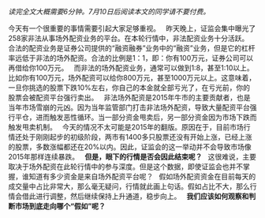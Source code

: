 *读完全文大概需要6分钟。7月10日后阅读本文的同学请不要付费。*
  
今天有一个很重要的事情需要引起大家足够重视。
 
昨天晚上，证监会集中曝光了258家非法从事场外配资业务的平台。在本轮行情中，非法配资业务十分活跃。
 
合法的配资业务是证券公司提供的“融资融券”业务中的“融资”业务，但是它的杠杆率远低于非法的场外配资。合法的比例是1：1，即：你有100万元，证券公司可以再借给你100万元。
 
而非法的场外配资业务，通常可以做到1:8，甚至1:10以上。比如你有100万元，场外配资可以给你800万元，甚至1000万元以上。这意味着，一旦你挑选的股票下跌10%左右，你自己的本金就全部亏光了，在亏光前，你的股票会被配资平台强行卖出。
 
非法场外配资是2015年牛市的主要贡献者，也是当年市场雪崩的元凶。因为当年监管部门打击非法场外配资，导致大量配资平台强行平仓，进而触发恶性循环。当一部分资金甩卖后，另一部分资金因为市场下跌而触发甩卖机制。
 
今天的情况不太可能是2015年的翻版。原因在于，目前市场行情还处于刚刚起步的初级阶段，两市有1400多只股票还没有开始上涨，已经上涨的股票，多数涨幅都还在20%以内。因此，证监会的这一举动并不会导致市场像2015年那样连续暴跌。
 
**但是，眼下的行情是否会因此结束呢？**
 
这很难说，主要取决于场外配资在此轮行情中的参与深度。但是这个数据，即使证监会也并不掌握，谁知道有多少资金是来自场外配资平台呢？
 
假如场外配资资金在目前每天的成交量中占比非常大，那么毫无疑问，行情就此画上句话。假如占比不大，那么行情会借此进行调整，然后继续保持上升通道，稳步向上。
 
**我们应该如何观察和判断市场到底走向哪个“假如”呢？**
 